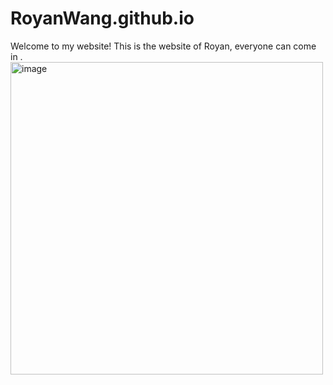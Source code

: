 # RoyanWang.github.io
Welcome to my website!   This is the website of Royan, everyone can come in .
<img width="500" height="500" alt="image" src="https://github.com/user-attachments/assets/7a6a3d7a-3cf3-478b-aa1c-48ee6a57463a" />
